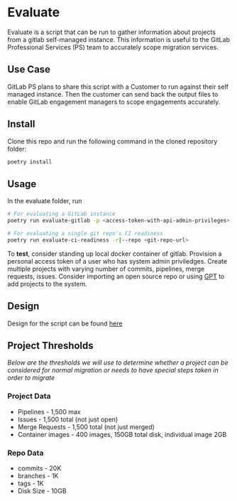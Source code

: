 # Evaluate
Evaluate is a script that can be run to gather information about projects from a gitlab self-managed instance. This information is useful to the GitLab Professional Services (PS) team to accurately scope migration services. 

## Use Case
GitLab PS plans to share this script with a Customer to run against their self managed instance. Then the customer can send back the output files to enable GitLab engagement managers to scope engagements accurately. 


## Install

Clone this repo and run the following command in the cloned repository folder:

```bash
poetry install
```
## Usage 

In the evaluate folder, run 

```bash
# For evaluating a GitLab instance
poetry run evaluate-gitlab -p <access-token-with-api-admin-privileges> -s https:://gitlab.example.com

# For evaluating a single git repo's CI readiness
poetry run evaluate-ci-readiness -r|--repo <git-repo-url>
```

To **test**, consider standing up local docker container of gitlab. Provision a personal access token of a user who has system admin priviledges. Create multiple projects with varying number of commits, pipelines, merge requests, issues. Consider importing an open source repo or using [GPT](https://gitlab.com/gitlab-org/quality/performance) to add projects to the system.  

## Design
Design for the script can be found [here](https://gitlab.com/gitlab-com/customer-success/professional-services-group/ps-leadership-team/ps-practice-management/-/issues/83)

## Project Thresholds
_Below are the thresholds we will use to determine whether a project can be considered for normal migration or needs to have special steps taken in order to migrate_ 

### Project Data
- Pipelines - 1,500 max
- Issues - 1,500 total (not just open)
- Merge Requests - 1,500 total (not just merged)
- Container images - 400 images, 150GB total disk, individual image 2GB

### Repo Data
- commits - 20K
- branches - 1K
- tags - 1K
- Disk Size - 10GB
